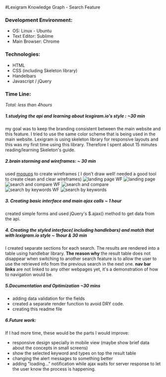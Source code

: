 #Lexigram Knowledge Graph - Search Feature

### Development Environment:

- OS: Linux - Ubuntu
- Text Editor: Sublime
- Main Browser: Chrome


### Technologies:
- HTML
- CSS (including Skeleton library)
- Handelbars
- Javascript / jQuery



### Time Line:
*Total: less than 4hours*

##### 1.studying the api and learning about lexgiram.io's style : ~30 min

my goal was to keep the branding consistent between the main website and this feature. I tried to use the same color scheme that is being used in the main website. Lexigram is using skeleton library for responsive layouts and this was my first time using this library. Therefore I spent about 15 minutes reading/learning Skeleton's guide.

##### 2.brain storming and wireframes: ~ 30 min

used [moqups](https://moqups.com/) to create wireframes ( I don’t draw well! needed a good tool to create clean and clear wireframes)
![landing page WF](https://github.com/Sherri010/Lexigram---KnowlegdeGraph/blob/master/wireframs/landing-wireframe.png)
![landing page](https://github.com/Sherri010/Lexigram---KnowlegdeGraph/blob/master/wireframs/landing.png)
![search and compare WF](https://github.com/Sherri010/Lexigram---KnowlegdeGraph/blob/master/wireframs/compare-wireframe.png)
![search and compare](https://github.com/Sherri010/Lexigram---KnowlegdeGraph/blob/master/wireframs/compare.png)
![search by keywords WF](https://github.com/Sherri010/Lexigram---KnowlegdeGraph/blob/master/wireframs/keyword-wireframe.png)
![search by keywords](https://github.com/Sherri010/Lexigram---KnowlegdeGraph/blob/master/wireframs/keywords.png)
##### 3. Creating basic interface and main ajax calls ~ 1 hour
  created simple forms and used jQuery's $.ajax() method to get data from the api.
  
##### 4. Creating the styled interface( including handlebars) and match that with lexigram.io style ~ 1hour & 30 min
I created separate sections for each search. The results are rendered into a table using handlebar library.
**The reason why** the result table does not disappear when switching to another search feature is to allow the user to use the retrieved info from the previous search in the next one.
**nav bar links** are not linked to any other webpages yet, it's a demonstration of how to navigation would be.

##### 5.Documentation and Optimization ~30 mins
- adding data validation for the fields
- created a separate render function to avoid DRY code.
- creating this readme file


##### 6.Future work:
If I had more time, these would be the parts I would improve:
 - responsive design specially in mobile view (maybe show brief data about the concepts in small screens)
 - show the selected keyword and types on top the result table
 - changing the alert messages to something better
 - adding "loading..." notification while ajax waits for server response to let the user know the process is happening.

